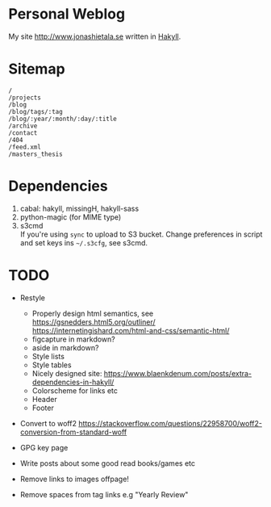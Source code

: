Personal Weblog
===============

My site <http://www.jonashietala.se> written in [Hakyll][].

[Hakyll]: http://jaspervdj.be/hakyll/

Sitemap
=======

    /
    /projects
    /blog
    /blog/tags/:tag
    /blog/:year/:month/:day/:title
    /archive
    /contact
    /404
    /feed.xml
    /masters_thesis

Dependencies
============

1. cabal: hakyll, missingH, hakyll-sass
2. python-magic (for MIME type)
3. s3cmd  
   If you're using `sync` to upload to S3 bucket.
   Change preferences in script and set keys ins `~/.s3cfg`, see s3cmd.

TODO
====

* Restyle
    * Properly design html semantics, see 
        https://gsnedders.html5.org/outliner/ 
        https://internetingishard.com/html-and-css/semantic-html/
    * figcapture in markdown?
    * aside in markdown?
    * Style lists
    * Style tables
    * Nicely designed site: https://www.blaenkdenum.com/posts/extra-dependencies-in-hakyll/
    * Colorscheme for links etc
    * Header
    * Footer

* Convert to woff2 https://stackoverflow.com/questions/22958700/woff2-conversion-from-standard-woff
* GPG key page

* Write posts about some good read books/games etc
* Remove links to images offpage!
* Remove spaces from tag links e.g "Yearly Review"

